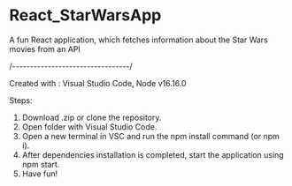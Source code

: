 # React_StarWarsApp
A fun React application, which fetches information about the Star Wars movies from an API

/---------------------------------/

Created with : Visual Studio Code, Node v16.16.0

Steps:

1. Download .zip or clone the repository.
2. Open folder with Visual Studio Code.
3. Open a new terminal in VSC and run the npm install command (or npm i).
4. After dependencies installation is completed, start the application using npm start.
5. Have fun!
